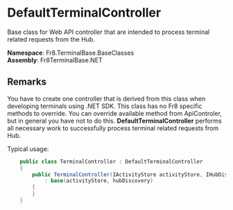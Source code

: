 # DefaultTerminalController

Base class for Web API controller that are intended to process terminal related requests from the Hub. 

**Namespace**: Fr8.TerminalBase.BaseClasses  
**Assembly**: Fr8TerminalBase.NET


## Remarks

You have to create one controller that is derived from this class when developing terminals using .NET SDK. This class has no Fr8 specific methods to override. You can override available method from ApiControler, but in general you have not to do this. **DefaultTerminalController** performs all necessary work to successfully process terminal related requests from Hub. 

Typical usage:
```C#
	public class TerminalController : DefaultTerminalController
    {
        public TerminalController(IActivityStore activityStore, IHubDiscoveryService hubDiscovery)
            : base(activityStore, hubDiscovery)
        {
        }
    }
```
